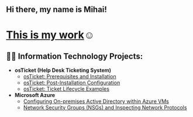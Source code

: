 ## Hi there, my name is Mihai!
<h1><a href="https://www.linkedin.com/in/mihai-calin-97b6a3323/">This is my work</a>☺</h1>

<h2>👨‍💻 Information Technology Projects:</h2>

- <b>osTicket (Help Desk Ticketing System)</b>
  - [osTicket: Prerequisites and Installation](https://github.com/Mihai-Portfolio/osticket-prereqs)
  - [osTicket: Post-Installation Configuration](https://github.com/Mihai-Portfolio/osticket-post-install-config)
  - [osTicket: Ticket Lifecycle Examples](https://github.com/Mihai-Portfolio/osticket-lifecycle)
- <b>Microsoft Azure</b>
  - [Configuring On-premises Active Directory within Azure VMs](https://github.com/Mihai-portfolio/Active-Directory-configuration)
  - [Network Security Groups (NSGs) and Inspecting Network Protocols](https://github.com/Mihai-portfolio/azure-network-protocols)


